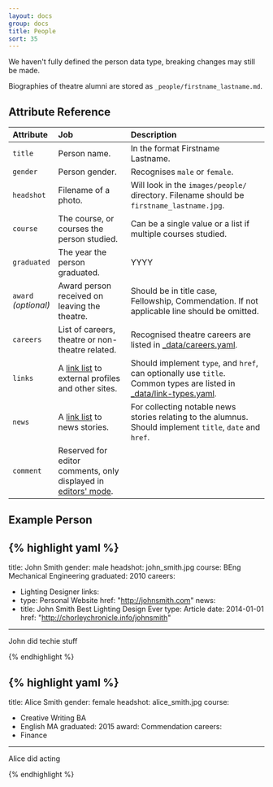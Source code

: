 ```yaml
---
layout: docs
group: docs
title: People
sort: 35
---
```


<div class="box-warning">
  <i class="fa fa-exclamation-triangle"></i> We haven't fully defined the person data type, breaking changes may still be made.
</div>

Biographies of theatre alumni are stored as `_people/firstname_lastname.md`.

## <i class="fa fa-tags"></i> Attribute Reference

| Attribute | Job | Description |
|:-|:-|:-|
| `title` | Person name. | In the format Firstname Lastname. |
| `gender` | Person gender. | Recognises `male` or `female`. |
| `headshot` | Filename of a photo. | Will look in the `images/people/` directory. Filename should be `firstname_lastname.jpg`. |
| `course` | The course, or courses the person studied. | Can be a single value or a list if multiple courses studied. |
| `graduated` | The year the person graduated. | YYYY |
| `award`<br />*(optional)* | Award person received on leaving the theatre. | Should be in title case, Fellowship, Commendation. If not applicable line should be omitted. |
| `careers` | List of careers, theatre or non-theatre related. | Recognised theatre careers are listed in [_data/careers.yaml](https://github.com/newtheatre/history-project/blob/master/_data/careers.yaml). |
| `links` | A [link list](/docs/link-list) to external profiles and other sites. | Should implement `type`, and `href`, can optionally use `title`. Common types are listed in [_data/link-types.yaml](https://github.com/newtheatre/history-project/blob/master/_data/link-types.yaml). |
| `news` | A [link list](/docs/link-list) to news stories. | For collecting notable news stories relating to the alumnus. Should implement `title`, `date` and `href`. |
| `comment` | Reserved for editor comments, only displayed in [editors' mode](/docs/#super-secret-editors-mode). |


## <i class="octicon octicon-code"></i> Example Person

{% highlight yaml %}
---
title: John Smith
gender: male
headshot: john_smith.jpg
course: BEng Mechanical Engineering
graduated: 2010
careers:
  - Lighting Designer
links:
  - type: Personal Website
    href: "http://johnsmith.com"
news:
  - title: John Smith Best Lighting Design Ever
    type: Article
    date: 2014-01-01
    href: "http://chorleychronicle.info/johnsmith"
---

John did techie stuff

{% endhighlight %}

{% highlight yaml %}
---
title: Alice Smith
gender: female
headshot: alice_smith.jpg
course:
  - Creative Writing BA
  - English MA
graduated: 2015
award: Commendation
careers:
  - Finance
---

Alice did acting

{% endhighlight %}
